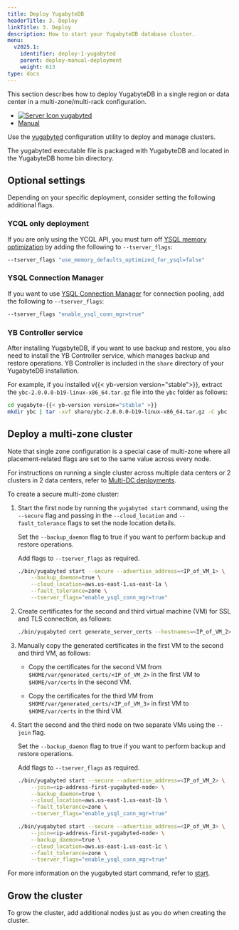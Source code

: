 ```yaml
---
title: Deploy YugabyteDB
headerTitle: 3. Deploy
linkTitle: 3. Deploy
description: How to start your YugabyteDB database cluster.
menu:
  v2025.1:
    identifier: deploy-1-yugabyted
    parent: deploy-manual-deployment
    weight: 613
type: docs
---
```


This section describes how to deploy YugabyteDB in a single region or data center in a multi-zone/multi-rack configuration.

<ul class="nav nav-tabs-alt nav-tabs-yb">
  <li >
    <a href="../start-yugabyted/" class="nav-link active">
      <img src="/icons/database.svg" alt="Server Icon">
      yugabyted
    </a>
  </li>
  <li >
    <a href="../start-masters/" class="nav-link">
      <i class="icon-shell"></i>
      Manual
    </a>
  </li>
</ul>

Use the [yugabyted](../../../reference/configuration/yugabyted/) configuration utility to deploy and manage clusters.

The yugabyted executable file is packaged with YugabyteDB and located in the YugabyteDB home bin directory.

## Optional settings

Depending on your specific deployment, consider setting the following additional flags.

### YCQL only deployment

If you are only using the YCQL API, you must turn off [YSQL memory optimization](../../../reference/configuration/yb-tserver/#memory-division-flags) by adding the following to `--tserver_flags`:

```sh
--tserver_flags "use_memory_defaults_optimized_for_ysql=false"
```

### YSQL Connection Manager

If you want to use [YSQL Connection Manager](../../../explore/going-beyond-sql/connection-mgr-ysql/) for connection pooling, add the following to `--tserver_flags`:

```sh
--tserver_flags "enable_ysql_conn_mgr=true"
```

### YB Controller service

After installing YugabyteDB, if you want to use backup and restore, you also need to install the YB Controller service, which manages backup and restore operations. YB Controller is included in the `share` directory of your YugabyteDB installation.

For example, if you installed v{{< yb-version version="stable">}}, extract the `ybc-2.0.0.0-b19-linux-x86_64.tar.gz` file into the `ybc` folder as follows:

```sh
cd yugabyte-{{< yb-version version="stable" >}}
mkdir ybc | tar -xvf share/ybc-2.0.0.0-b19-linux-x86_64.tar.gz -C ybc --strip-components=1
```

## Deploy a multi-zone cluster

Note that single zone configuration is a special case of multi-zone where all placement-related flags are set to the same value across every node.

For instructions on running a single cluster across multiple data centers or 2 clusters in 2 data centers, refer to [Multi-DC deployments](../../../deploy/multi-dc/).

To create a secure multi-zone cluster:

1. Start the first node by running the `yugabyted start` command, using the `--secure` flag and passing in the `--cloud_location` and `--fault_tolerance` flags to set the node location details.

    Set the `--backup_daemon` flag to true if you want to perform backup and restore operations.

    Add flags to `--tserver_flags` as required.

    ```sh
    ./bin/yugabyted start --secure --advertise_address=<IP_of_VM_1> \
        --backup_daemon=true \
        --cloud_location=aws.us-east-1.us-east-1a \
        --fault_tolerance=zone \
        --tserver_flags="enable_ysql_conn_mgr=true"
    ```

1. Create certificates for the second and third virtual machine (VM) for SSL and TLS connection, as follows:

    ```sh
    ./bin/yugabyted cert generate_server_certs --hostnames=<IP_of_VM_2>,<IP_of_VM_3>
    ```

1. Manually copy the generated certificates in the first VM to the second and third VM, as follows:

    - Copy the certificates for the second VM from `$HOME/var/generated_certs/<IP_of_VM_2>` in the first VM to `$HOME/var/certs` in the second VM.

    - Copy the certificates for the third VM from `$HOME/var/generated_certs/<IP_of_VM_3>` in first VM to `$HOME/var/certs` in the third VM.

1. Start the second and the third node on two separate VMs using the `--join` flag.

    Set the `--backup_daemon` flag to true if you want to perform backup and restore operations.

    Add flags to `--tserver_flags` as required.

    ```sh
    ./bin/yugabyted start --secure --advertise_address=<IP_of_VM_2> \
        --join=<ip-address-first-yugabyted-node> \
        --backup_daemon=true \
        --cloud_location=aws.us-east-1.us-east-1b \
        --fault_tolerance=zone \
        --tserver_flags="enable_ysql_conn_mgr=true"
    ```

    ```sh
    ./bin/yugabyted start --secure --advertise_address=<IP_of_VM_3> \
        --join=<ip-address-first-yugabyted-node> \
        --backup_daemon=true \
        --cloud_location=aws.us-east-1.us-east-1c \
        --fault_tolerance=zone \
        --tserver_flags="enable_ysql_conn_mgr=true"
    ```

For more information on the yugabyted start command, refer to [start](../../../reference/configuration/yugabyted/#start).

## Grow the cluster

To grow the cluster, add additional nodes just as you do when creating the cluster.
